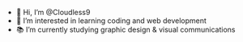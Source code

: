 - 🌿 Hi, I’m @Cloudless9
- 💭 I’m interested in learning coding and web development
- 📚 I’m currently studying graphic design & visual communications

<!---
leahrh/leahrh is a ✨ special ✨ repository because its `README.md` (this file) appears on your GitHub profile.
You can click the Preview link to take a look at your changes.
--->
